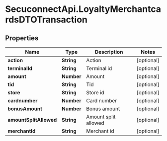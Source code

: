 # SecuconnectApi.LoyaltyMerchantcardsDTOTransaction

## Properties
Name | Type | Description | Notes
------------ | ------------- | ------------- | -------------
**action** | **String** | Action | [optional] 
**terminalId** | **String** | Terminal id | [optional] 
**amount** | **Number** | Amount | [optional] 
**tid** | **String** | Tid | [optional] 
**store** | **String** | Store id | [optional] 
**cardnumber** | **Number** | Card number | [optional] 
**bonusAmount** | **Number** | Bonus amount | [optional] 
**amountSplitAllowed** | **String** | Amount split allowed | [optional] 
**merchantId** | **String** | Merchant id | [optional] 


